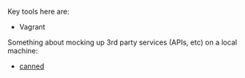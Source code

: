 Key tools here are:

* Vagrant 

Something about mocking up 3rd party services (APIs, etc) on a local machine:

* [canned](https://github.com/sideshowcoder/canned)